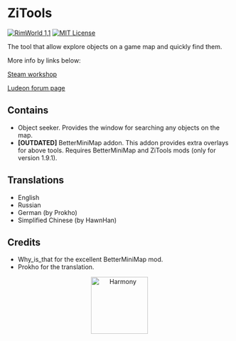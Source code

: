 # ZiTools
[![RimWorld 1,1](https://img.shields.io/badge/Rimworld-1.1-green)](http://rimworldgame.com/) 
[![MIT License](https://img.shields.io/badge/license-MIT-lightgray.svg?style=flat)](./LICENSE) 

The tool that allow explore objects on a game map and quickly find them.

More info by links below:

[Steam workshop](https://steamcommunity.com/sharedfiles/filedetails/?id=1576127539)

[Ludeon forum page](https://ludeon.com/forums/index.php?topic=45972.0)

## Contains
- Object seeker. Provides the window for searching any objects on the map.
- **[OUTDATED]** BetterMiniMap addon. This addon provides extra overlays for above tools. Requires BetterMiniMap and ZiTools mods (only for version 1.9.1).

## Translations
- English
- Russian
- German (by Prokho)
- Simplified Chinese (by HawnHan)

## Credits
- Why_is_that for the excellent BetterMiniMap mod.
- Prokho for the translation.

<p align="center">
  <a href="https://github.com/pardeike/Harmony">
	  <img src="https://raw.githubusercontent.com/pardeike/Harmony/master/HarmonyLogo.png" alt="Harmony" width="128" /><br>
  </a>
</p>
